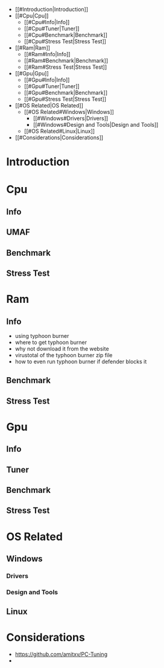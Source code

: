 - [[#Introduction|Introduction]]
- [[#Cpu|Cpu]]
	- [[#Cpu#Info|Info]]
	- [[#Cpu#Tuner|Tuner]]
	- [[#Cpu#Benchmark|Benchmark]]
	- [[#Cpu#Stress Test|Stress Test]]
- [[#Ram|Ram]]
	- [[#Ram#Info|Info]]
	- [[#Ram#Benchmark|Benchmark]]
	- [[#Ram#Stress Test|Stress Test]]
- [[#Gpu|Gpu]]
	- [[#Gpu#Info|Info]]
	- [[#Gpu#Tuner|Tuner]]
	- [[#Gpu#Benchmark|Benchmark]]
	- [[#Gpu#Stress Test|Stress Test]]
- [[#OS Related|OS Related]]
	- [[#OS Related#Windows|Windows]]
		- [[#Windows#Drivers|Drivers]]
		- [[#Windows#Design and Tools|Design and Tools]]
	- [[#OS Related#Linux|Linux]]
- [[#Considerations|Considerations]]

# Introduction

# Cpu
## Info
## UMAF

## Benchmark

## Stress Test
# Ram
## Info
- using typhoon burner
- where to get typhoon burner
- why not download it from the website
- virustotal of the typhoon burner zip file
- how to even run typhoon burner if defender blocks it
## Benchmark
## Stress Test

# Gpu
## Info

## Tuner

## Benchmark

## Stress Test

# OS Related
## Windows
### Drivers
### Design and Tools

## Linux

# Considerations
- https://github.com/amitxv/PC-Tuning 
-